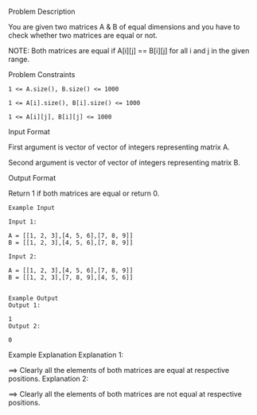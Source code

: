 Problem Description

You are given two matrices A & B of equal dimensions and you have to check whether two matrices are equal or not.

NOTE: Both matrices are equal if A[i][j] == B[i][j] for all i and j in the given range.



Problem Constraints
    
    1 <= A.size(), B.size() <= 1000
    
    1 <= A[i].size(), B[i].size() <= 1000
    
    1 <= A[i][j], B[i][j] <= 1000



Input Format

First argument is vector of vector of integers representing matrix A.

Second argument is vector of vector of integers representing matrix B.



Output Format

Return 1 if both matrices are equal or return 0.


    
    Example Input
    
    Input 1:
    
    A = [[1, 2, 3],[4, 5, 6],[7, 8, 9]]
    B = [[1, 2, 3],[4, 5, 6],[7, 8, 9]]
    
    Input 2:
    
    A = [[1, 2, 3],[4, 5, 6],[7, 8, 9]]
    B = [[1, 2, 3],[7, 8, 9],[4, 5, 6]]
    
    
    Example Output
    Output 1:
    
    1
    Output 2:
    
    0


Example Explanation
Explanation 1:

==> Clearly all the elements of both matrices are equal at respective positions.
Explanation 2:

==> Clearly all the elements of both matrices are not equal at respective positions.